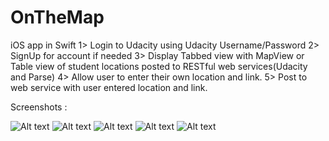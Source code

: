 # OnTheMap
iOS app in Swift
1> Login to Udacity using Udacity Username/Password 
2> SignUp for account if needed
3> Display Tabbed view with MapView or Table view of student locations posted to RESTful web services(Udacity and Parse)
4> Allow user to enter their own location and link.
5> Post to web service with user entered location and link.

Screenshots :

![Alt text](https://github.com/abhijit-mazumdar/OnTheMap/blob/master/om1.png)
![Alt text](https://github.com/abhijit-mazumdar/OnTheMap/blob/master/om2.png)
![Alt text](https://github.com/abhijit-mazumdar/OnTheMap/blob/master/om3.png)
![Alt text](https://github.com/abhijit-mazumdar/OnTheMap/blob/master/om4.png)
![Alt text](https://github.com/abhijit-mazumdar/OnTheMap/blob/master/om5.png)
